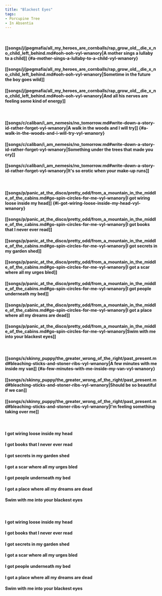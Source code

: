 ```yaml
---
title: "Blackest Eyes"
tags:
- Porcupine Tree
- In Absentia
---
```

&nbsp;
#### [[songs/j/jpegmafia/all_my_heroes_are_cornballs/rap_grow_old__die_x_no_child_left_behind.md#ooh-ooh-vyl-wnanory|A mother sings a lullaby to a child]] {#a-mother-sings-a-lullaby-to-a-child-vyl-wnanory}
#### [[songs/j/jpegmafia/all_my_heroes_are_cornballs/rap_grow_old__die_x_no_child_left_behind.md#ooh-ooh-vyl-wnanory|Sometime in the future the boy goes wild]]
#### [[songs/j/jpegmafia/all_my_heroes_are_cornballs/rap_grow_old__die_x_no_child_left_behind.md#ooh-ooh-vyl-wnanory|And all his nerves are feeling some kind of energy]]
&nbsp;
#### [[songs/c/caliban/i_am_nemesis/no_tomorrow.md#write-down-a-story-id-rather-forget-vyl-wnanory|A walk in the woods and I will try]] {#a-walk-in-the-woods-and-i-will-try-vyl-wnanory}
#### [[songs/c/caliban/i_am_nemesis/no_tomorrow.md#write-down-a-story-id-rather-forget-vyl-wnanory|Something under the trees that made you cry]]
#### [[songs/c/caliban/i_am_nemesis/no_tomorrow.md#write-down-a-story-id-rather-forget-vyl-wnanory|It's so erotic when your make-up runs]]
&nbsp;
#### [[songs/p/panic_at_the_disco/pretty_odd/from_a_mountain_in_the_middle_of_the_cabins.md#go-spin-circles-for-me-vyl-wnanory|I got wiring loose inside my head]] {#i-got-wiring-loose-inside-my-head-vyl-wnanory}
#### [[songs/p/panic_at_the_disco/pretty_odd/from_a_mountain_in_the_middle_of_the_cabins.md#go-spin-circles-for-me-vyl-wnanory|I got books that I never ever read]]
#### [[songs/p/panic_at_the_disco/pretty_odd/from_a_mountain_in_the_middle_of_the_cabins.md#go-spin-circles-for-me-vyl-wnanory|I got secrets in my garden shed]]
#### [[songs/p/panic_at_the_disco/pretty_odd/from_a_mountain_in_the_middle_of_the_cabins.md#go-spin-circles-for-me-vyl-wnanory|I got a scar where all my urges bled]]
#### [[songs/p/panic_at_the_disco/pretty_odd/from_a_mountain_in_the_middle_of_the_cabins.md#go-spin-circles-for-me-vyl-wnanory|I got people underneath my bed]]
#### [[songs/p/panic_at_the_disco/pretty_odd/from_a_mountain_in_the_middle_of_the_cabins.md#go-spin-circles-for-me-vyl-wnanory|I got a place where all my dreams are dead]]
#### [[songs/p/panic_at_the_disco/pretty_odd/from_a_mountain_in_the_middle_of_the_cabins.md#go-spin-circles-for-me-vyl-wnanory|Swim with me into your blackest eyes]]
&nbsp;
#### [[songs/s/skinny_puppy/the_greater_wrong_of_the_right/past_present.md#bleaching-sticks-and-stoner-ribs-vyl-wnanory|A few minutes with me inside my van]] {#a-few-minutes-with-me-inside-my-van-vyl-wnanory}
#### [[songs/s/skinny_puppy/the_greater_wrong_of_the_right/past_present.md#bleaching-sticks-and-stoner-ribs-vyl-wnanory|Should be so beautiful if we can]]
#### [[songs/s/skinny_puppy/the_greater_wrong_of_the_right/past_present.md#bleaching-sticks-and-stoner-ribs-vyl-wnanory|I'm feeling something taking over me]]
&nbsp;
#### I got wiring loose inside my head
#### I got books that I never ever read
#### I got secrets in my garden shed
#### I got a scar where all my urges bled
#### I got people underneath my bed
#### I got a place where all my dreams are dead
#### Swim with me into your blackest eyes
&nbsp;
#### I got wiring loose inside my head
#### I got books that I never ever read
#### I got secrets in my garden shed
#### I got a scar where all my urges bled
#### I got people underneath my bed
#### I got a place where all my dreams are dead
#### Swim with me into your blackest eyes
